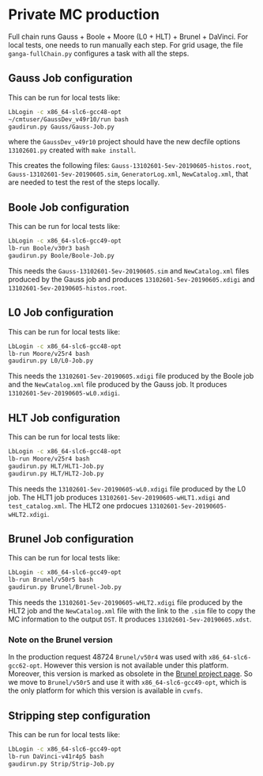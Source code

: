 # Private MC production

Full chain runs Gauss + Boole + Moore (L0 + HLT) + Brunel + DaVinci.
For local tests, one needs to run manually each step. For grid usage, 
the file `ganga-fullChain.py` configures a task with all the steps.


## Gauss Job configuration

This can be run for local tests like:
```bash
LbLogin -c x86_64-slc6-gcc48-opt
~/cmtuser/GaussDev_v49r10/run bash
gaudirun.py Gauss/Gauss-Job.py
```
where the `GaussDev_v49r10` project should have the new decfile options `13102601.py` created with `make install`.

This creates the following files: `Gauss-13102601-5ev-20190605-histos.root`, `Gauss-13102601-5ev-20190605.sim`, 
`GeneratorLog.xml`, `NewCatalog.xml`, that are needed to test the rest of the steps locally.


## Boole Job configuration

This can be run for local tests like:
```bash
LbLogin -c x86_64-slc6-gcc49-opt
lb-run Boole/v30r3 bash
gaudirun.py Boole/Boole-Job.py
```

This needs the `Gauss-13102601-5ev-20190605.sim` and `NewCatalog.xml` files produced by the Gauss job and 
produces `13102601-5ev-20190605.xdigi` and `13102601-5ev-20190605-histos.root`.


## L0 Job configuration

This can be run for local tests like:
```bash
LbLogin -c x86_64-slc6-gcc48-opt
lb-run Moore/v25r4 bash
gaudirun.py L0/L0-Job.py
```

This needs the `13102601-5ev-20190605.xdigi` file produced by the Boole job and the `NewCatalog.xml` file produced by the Gauss job.
It produces `13102601-5ev-20190605-wL0.xdigi`.


## HLT Job configuration

This can be run for local tests like:
```bash
LbLogin -c x86_64-slc6-gcc48-opt
lb-run Moore/v25r4 bash
gaudirun.py HLT/HLT1-Job.py
gaudirun.py HLT/HLT2-Job.py
```

This needs the `13102601-5ev-20190605-wL0.xdigi` file produced by the L0 job.
The HLT1 job produces `13102601-5ev-20190605-wHLT1.xdigi` and `test_catalog.xml`.
The HLT2 one prdocues `13102601-5ev-20190605-wHLT2.xdigi`.


## Brunel Job configuration

This can be run for local tests like:
```bash
LbLogin -c x86_64-slc6-gcc49-opt
lb-run Brunel/v50r5 bash
gaudirun.py Brunel/Brunel-Job.py
```

This needs the `13102601-5ev-20190605-wHLT2.xdigi` file produced by the HLT2 job 
and the `NewCatalog.xml` file with the link to the `.sim` file to copy the MC 
information to the output `DST`.
It produces `13102601-5ev-20190605.xdst`.

### Note on the Brunel version
In the production request 48724 `Brunel/v50r4` was used with `x86_64-slc6-gcc62-opt`. 
However this version is not available under this platform. Moreover, this version 
is marked as obsolete in the [Brunel project page](http://lhcbdoc.web.cern.ch/lhcbdoc/brunel/releases/). So we move to `Brunel/v50r5` and use it with `x86_64-slc6-gcc49-opt`, 
which is the only platform for which this version is available in `cvmfs`.


## Stripping step configuration

This can be run for local tests like:
```bash
LbLogin -c x86_64-slc6-gcc49-opt
lb-run DaVinci-v41r4p5 bash
gaudirun.py Strip/Strip-Job.py
```
